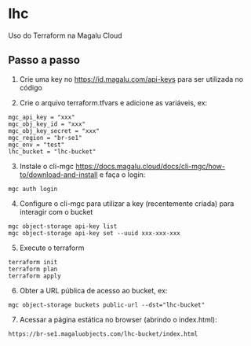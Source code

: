 # lhc
Uso do Terraform na Magalu Cloud

## Passo a passo

1. Crie uma key no https://id.magalu.com/api-keys para ser utilizada no código

2. Crie o arquivo terraform.tfvars e adicione as variáveis, ex:
```
mgc_api_key = "xxx"
mgc_obj_key_id = "xxx"
mgc_obj_key_secret = "xxx"
mgc_region = "br-se1"
mgc_env = "test"
lhc_bucket = "lhc-bucket"
```

3. Instale o cli-mgc https://docs.magalu.cloud/docs/cli-mgc/how-to/download-and-install e faça o login:
```
mgc auth login
```
4. Configure o cli-mgc para utilizar a key (recentemente criada) para interagir com o bucket
```
mgc object-storage api-key list
mgc object-storage api-key set --uuid xxx-xxx-xxx
```

5. Execute o terraform
```
terraform init
terraform plan
terraform apply
```

6. Obter a URL pública de acesso ao bucket, ex:
```
mgc object-storage buckets public-url --dst="lhc-bucket"
```

7. Acessar a página estática no browser (abrindo o index.html):
```
https://br-se1.magaluobjects.com/lhc-bucket/index.html
```